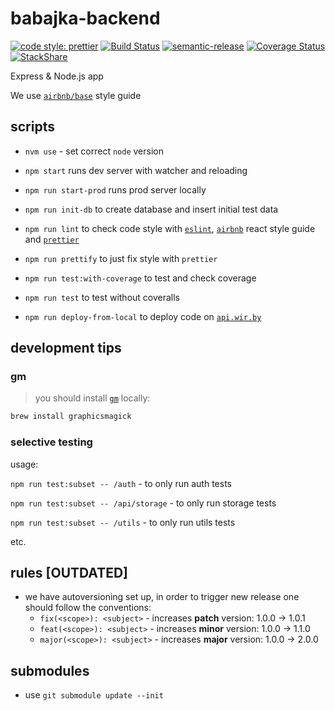 # babajka-backend

[![code style: prettier](https://img.shields.io/badge/code_style-prettier-ff69b4.svg?style=flat-square)](https://github.com/prettier/prettier)
[![Build Status](https://travis-ci.org/babajka/babajka-backend.svg?branch=master)](https://travis-ci.org/babajka/babajka-backend)
[![semantic-release](https://img.shields.io/badge/%20%20%F0%9F%93%A6%F0%9F%9A%80-semantic--release-e10079.svg)](https://github.com/semantic-release/semantic-release)
[![Coverage Status](https://coveralls.io/repos/github/babajka/babajka-backend/badge.svg?branch=master)](https://coveralls.io/github/babajka/babajka-backend?branch=master)
[![StackShare](https://img.shields.io/badge/tech-stack-0690fa.svg?style=flat)](https://stackshare.io/wir-by/wir-by-backend)

Express &amp; Node.js app

We use [`airbnb/base`](https://github.com/airbnb/javascript) style guide

## scripts

- `nvm use` - set correct `node` version

- `npm start` runs dev server with watcher and reloading

- `npm run start-prod` runs prod server locally

- `npm run init-db` to create database and insert initial test data

- `npm run lint` to check code style with [`eslint`](http://eslint.org/),
  [`airbnb`](https://github.com/airbnb/javascript/tree/master/react) react style guide and
  [`prettier`](https://prettier.io)

- `npm run prettify` to just fix style with `prettier`

- `npm run test:with-coverage` to test and check coverage

- `npm run test` to test without coveralls

- `npm run deploy-from-local` to deploy code on [`api.wir.by`](http://api.wir.by)

## development tips

### gm

> you should install [`gm`](https://github.com/aheckmann/gm) locally:

```bash
brew install graphicsmagick
```

### selective testing

usage:

`npm run test:subset -- /auth` - to only run auth tests

`npm run test:subset -- /api/storage` - to only run storage tests

`npm run test:subset -- /utils` - to only run utils tests

etc.

## rules [OUTDATED]

- we have autoversioning set up, in order to trigger new release one should follow the conventions:
  - `fix(<scope>): <subject>` - increases **patch** version: 1.0.0 -> 1.0.1
  - `feat(<scope>): <subject>` - increases **minor** version: 1.0.0 -> 1.1.0
  - `major(<scope>): <subject>` - increases **major** version: 1.0.0 -> 2.0.0

## submodules

- use `git submodule update --init`
